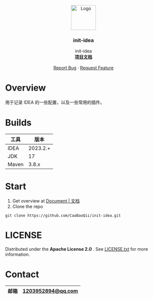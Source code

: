 <div align="center">
  <a href="https://github.com/CaoBaoQii/init-idea">
    <img src="https://jz-cbq-1311841992.cos.ap-beijing.myqcloud.com/images/FengLin.svg" alt="Logo" width="80"
      height="80">
  </a>
</div>
<h3 align="center">init-idea</h3>

<p align="center">
  init-idea
  <br />
  <a href="https://github.com/CaoBaoQii/init-idea/tree/master/"><strong>项目文档</strong></a>
  <br />
  <br />
  <a href="https://github.com/CaoBaoQii/init-idea/issues">Report Bug</a>
  ·
  <a href="https://github.com/CaoBaoQii/init-idea/pulls">Request Feature</a>
</p>

# Overview

用于记录 IDEA 的一些配置，以及一些常用的插件。

# Builds

| 工具    | 版本       |
|-------|----------|
| IDEA  | 2023.2.+ |
| JDK   | 17       |
| Maven | 3.8.x    |


# Start

1. Get overview at [Document | 文档](https://github.com/CaoBaoQii/init-idea/tree/master/)
2. Clone the repo

```shell
git clone https://github.com/CaoBaoQii/init-idea.git
```

# LICENSE

Distributed under the  **Apache License 2.0** . See [LICENSE.txt](LICENSE) for more information.

# Contact

| 邮箱 | 1203952894@qq.com |
|----|-------------------|

